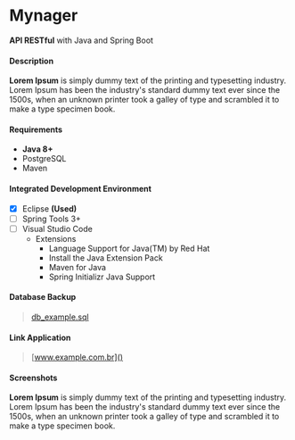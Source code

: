 # Mynager
**API RESTful** with Java and Spring Boot

#### Description
**Lorem Ipsum** is simply dummy text of the printing and typesetting industry. Lorem Ipsum has been the industry's standard dummy text ever since the 1500s, when an unknown printer took a galley of type and scrambled it to make a type specimen book.

#### Requirements
- **Java 8+**
- PostgreSQL
- Maven

#### Integrated Development Environment
- [x] Eclipse **(Used)**
- [ ] Spring Tools 3+
- [ ] Visual Studio Code
  - Extensions
    - Language Support for Java(TM) by Red Hat
    - Install the Java Extension Pack
    - Maven for Java
    - Spring Initializr Java Support
  

#### Database Backup
> [db_example.sql](https://github.com/cleefsouza/mynager-rest-back-end/tree/master/db_backup)

#### Link Application
> [www.example.com.br]()

#### Screenshots
**Lorem Ipsum** is simply dummy text of the printing and typesetting industry. Lorem Ipsum has been the industry's standard dummy text ever since the 1500s, when an unknown printer took a galley of type and scrambled it to make a type specimen book.
